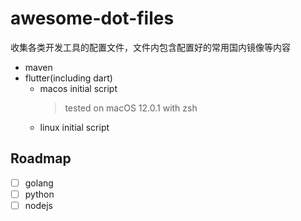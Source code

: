 # awesome-dot-files

收集各类开发工具的配置文件，文件内包含配置好的常用国内镜像等内容

* maven
* flutter(including dart)
  * macos initial script
    > tested on macOS 12.0.1 with zsh
  * linux initial script

## Roadmap

* [ ] golang
* [ ] python
* [ ] nodejs
